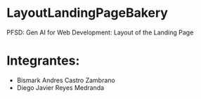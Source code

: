 # LayoutLandingPageBakery
PFSD: Gen AI for Web Development: Layout of the Landing Page

# Integrantes:
- Bismark Andres Castro Zambrano
- Diego Javier Reyes Medranda
